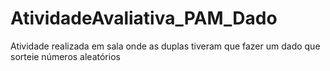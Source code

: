 # AtividadeAvaliativa_PAM_Dado
Atividade realizada em sala onde as duplas tiveram que fazer um dado que sorteie números aleatórios
